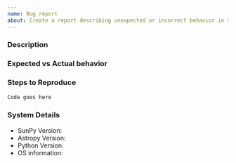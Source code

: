 ```yaml
---
name: Bug report
about: Create a report describing unexpected or incorrect behavior in sunpy
---
```


<!--
We know asking good questions takes effort, and we appreciate your time.
Thank you.

Please be aware that everyone has to follow our code of conduct:
https://github.com/sunpy/sunpy/blob/master/CODE_OF_CONDUCT.rst

These comments are hidden when you submit this github issue.

Please have a search on our GitHub repository to see if a similar issue has already been posted.
If a similar issue is closed, have a quick look to see if you are satisfied by the resolution.
If not please go ahead and open an issue!
-->

### Description
<!--
Provide a general description of the bug.
-->

### Expected vs Actual behavior
<!--
What did you expect to happen.

What actually happened.
Was the output confusing or poorly described?
-->

### Steps to Reproduce
<!--
Please include code that reproduces the issue whenever possible.
The best reproductions are self-contained scripts with minimal dependencies.
-->

```python
Code goes here
```

### System Details
<!--
We need to know the sunpy version you are using.
We provide a short function (``sunpy.util.system_info()``) that will provide most of the below information.
-->
- SunPy Version:
- Astropy Version:
- Python Version:
- OS information:
